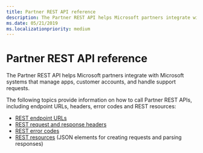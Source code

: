 ```yaml
---
title: Partner REST API reference
description: The Partner REST API helps Microsoft partners integrate with Microsoft systems that manage apps, customer accounts, and handle support requests.
ms.date: 05/21/2019
ms.localizationpriority: medium
---
```


# Partner REST API reference

The Partner REST API helps Microsoft partners integrate with Microsoft systems that manage apps, customer accounts, and handle support requests.

The following topics provide information on how to call Partner REST APIs, including endpoint URLs, headers, error codes and REST resources:

* [REST endpoint URLs](rest-urls.md)
* [REST request and response headers](headers.md)
* [REST error codes](error-codes.md)
* [REST resources](rest-resources.md) (JSON elements for creating requests and parsing responses)